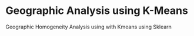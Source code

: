 # Geographic Analysis using K-Means
Geographic Homogeneity Analysis using with Kmeans using Sklearn
